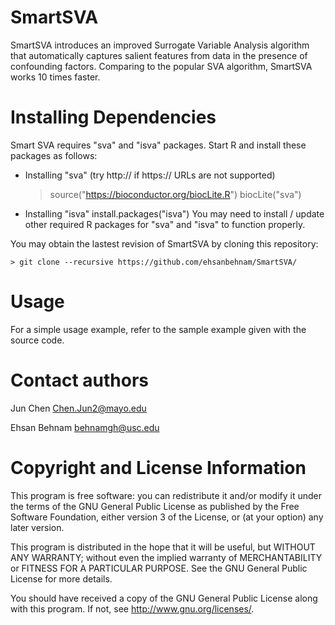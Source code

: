 # SmartSVA
SmartSVA introduces an improved Surrogate Variable Analysis algorithm that
automatically captures salient features from data in the presence of confounding factors.
Comparing to the popular SVA algorithm, SmartSVA works 10 times faster.

Installing Dependencies
=======================

Smart SVA requires "sva" and "isva" packages. Start R and install these packages 
as follows:
* Installing "sva" (try http:// if https:// URLs are not supported)
    > source("https://bioconductor.org/biocLite.R")
    > biocLite("sva")

* Installing "isva"
  install.packages("isva")
You may need to install / update other required R packages for "sva" and 
"isva" to function properly.

You may obtain the lastest revision of SmartSVA by cloning this repository:

    > git clone --recursive https://github.com/ehsanbehnam/SmartSVA/

Usage
=====

For a simple usage example, refer to the sample example given with the
source code.

Contact authors
===============

Jun Chen
Chen.Jun2@mayo.edu

Ehsan Behnam
behnamgh@usc.edu

Copyright and License Information
=================================
  
This program is free software: you can redistribute it and/or modify
it under the terms of the GNU General Public License as published by
the Free Software Foundation, either version 3 of the License, or
(at your option) any later version.
  
This program is distributed in the hope that it will be useful,
but WITHOUT ANY WARRANTY; without even the implied warranty of
MERCHANTABILITY or FITNESS FOR A PARTICULAR PURPOSE.  See the
GNU General Public License for more details.
  
You should have received a copy of the GNU General Public License
along with this program.  If not, see <http://www.gnu.org/licenses/>.

